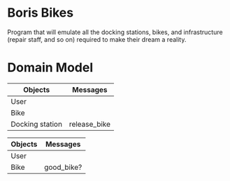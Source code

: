 # Boris Bikes

 Program that will emulate all the docking stations, bikes, and infrastructure (repair staff, and so on) required to make their dream a reality.

 # Domain Model

 Objects  | Messages
------------- | -------------
User  | 
Bike  | 
Docking station | release_bike


 Objects  | Messages
------------- | -------------
User  | 
Bike  | good_bike?